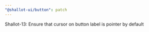 ```yaml
---
"@shallot-ui/button": patch
---
```


Shallot-13:  Ensure that cursor on button label is pointer by default
